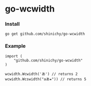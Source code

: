go-wcwidth
==========

### Install

```
go get github.com/shinichy/go-wcwidth
```

### Example
```
import (
	"github.com/shinichy/go-wcwidth"
)

wcwidth.Wcwidth('あ') // returns 2
wcwidth.Wcswidth("aあ★")) // returns 5
```
